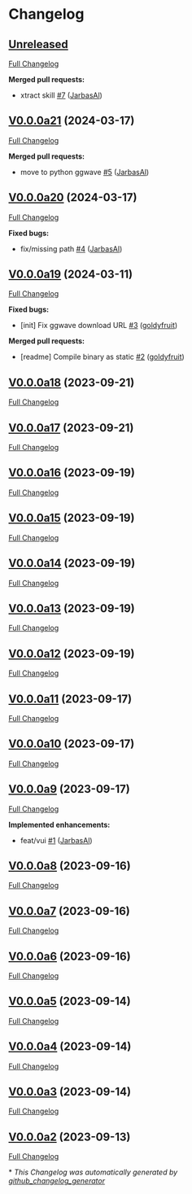 # Changelog

## [Unreleased](https://github.com/OpenVoiceOS/ovos-audio-transformer-plugin-ggwave/tree/HEAD)

[Full Changelog](https://github.com/OpenVoiceOS/ovos-audio-transformer-plugin-ggwave/compare/V0.0.0a21...HEAD)

**Merged pull requests:**

- xtract skill [\#7](https://github.com/OpenVoiceOS/ovos-audio-transformer-plugin-ggwave/pull/7) ([JarbasAl](https://github.com/JarbasAl))

## [V0.0.0a21](https://github.com/OpenVoiceOS/ovos-audio-transformer-plugin-ggwave/tree/V0.0.0a21) (2024-03-17)

[Full Changelog](https://github.com/OpenVoiceOS/ovos-audio-transformer-plugin-ggwave/compare/V0.0.0a20...V0.0.0a21)

**Merged pull requests:**

- move to python ggwave [\#5](https://github.com/OpenVoiceOS/ovos-audio-transformer-plugin-ggwave/pull/5) ([JarbasAl](https://github.com/JarbasAl))

## [V0.0.0a20](https://github.com/OpenVoiceOS/ovos-audio-transformer-plugin-ggwave/tree/V0.0.0a20) (2024-03-17)

[Full Changelog](https://github.com/OpenVoiceOS/ovos-audio-transformer-plugin-ggwave/compare/V0.0.0a19...V0.0.0a20)

**Fixed bugs:**

- fix/missing path [\#4](https://github.com/OpenVoiceOS/ovos-audio-transformer-plugin-ggwave/pull/4) ([JarbasAl](https://github.com/JarbasAl))

## [V0.0.0a19](https://github.com/OpenVoiceOS/ovos-audio-transformer-plugin-ggwave/tree/V0.0.0a19) (2024-03-11)

[Full Changelog](https://github.com/OpenVoiceOS/ovos-audio-transformer-plugin-ggwave/compare/V0.0.0a18...V0.0.0a19)

**Fixed bugs:**

- \[init\] Fix ggwave download URL [\#3](https://github.com/OpenVoiceOS/ovos-audio-transformer-plugin-ggwave/pull/3) ([goldyfruit](https://github.com/goldyfruit))

**Merged pull requests:**

- \[readme\] Compile binary as static [\#2](https://github.com/OpenVoiceOS/ovos-audio-transformer-plugin-ggwave/pull/2) ([goldyfruit](https://github.com/goldyfruit))

## [V0.0.0a18](https://github.com/OpenVoiceOS/ovos-audio-transformer-plugin-ggwave/tree/V0.0.0a18) (2023-09-21)

[Full Changelog](https://github.com/OpenVoiceOS/ovos-audio-transformer-plugin-ggwave/compare/V0.0.0a17...V0.0.0a18)

## [V0.0.0a17](https://github.com/OpenVoiceOS/ovos-audio-transformer-plugin-ggwave/tree/V0.0.0a17) (2023-09-21)

[Full Changelog](https://github.com/OpenVoiceOS/ovos-audio-transformer-plugin-ggwave/compare/V0.0.0a16...V0.0.0a17)

## [V0.0.0a16](https://github.com/OpenVoiceOS/ovos-audio-transformer-plugin-ggwave/tree/V0.0.0a16) (2023-09-19)

[Full Changelog](https://github.com/OpenVoiceOS/ovos-audio-transformer-plugin-ggwave/compare/V0.0.0a15...V0.0.0a16)

## [V0.0.0a15](https://github.com/OpenVoiceOS/ovos-audio-transformer-plugin-ggwave/tree/V0.0.0a15) (2023-09-19)

[Full Changelog](https://github.com/OpenVoiceOS/ovos-audio-transformer-plugin-ggwave/compare/V0.0.0a14...V0.0.0a15)

## [V0.0.0a14](https://github.com/OpenVoiceOS/ovos-audio-transformer-plugin-ggwave/tree/V0.0.0a14) (2023-09-19)

[Full Changelog](https://github.com/OpenVoiceOS/ovos-audio-transformer-plugin-ggwave/compare/V0.0.0a13...V0.0.0a14)

## [V0.0.0a13](https://github.com/OpenVoiceOS/ovos-audio-transformer-plugin-ggwave/tree/V0.0.0a13) (2023-09-19)

[Full Changelog](https://github.com/OpenVoiceOS/ovos-audio-transformer-plugin-ggwave/compare/V0.0.0a12...V0.0.0a13)

## [V0.0.0a12](https://github.com/OpenVoiceOS/ovos-audio-transformer-plugin-ggwave/tree/V0.0.0a12) (2023-09-19)

[Full Changelog](https://github.com/OpenVoiceOS/ovos-audio-transformer-plugin-ggwave/compare/V0.0.0a11...V0.0.0a12)

## [V0.0.0a11](https://github.com/OpenVoiceOS/ovos-audio-transformer-plugin-ggwave/tree/V0.0.0a11) (2023-09-17)

[Full Changelog](https://github.com/OpenVoiceOS/ovos-audio-transformer-plugin-ggwave/compare/V0.0.0a10...V0.0.0a11)

## [V0.0.0a10](https://github.com/OpenVoiceOS/ovos-audio-transformer-plugin-ggwave/tree/V0.0.0a10) (2023-09-17)

[Full Changelog](https://github.com/OpenVoiceOS/ovos-audio-transformer-plugin-ggwave/compare/V0.0.0a9...V0.0.0a10)

## [V0.0.0a9](https://github.com/OpenVoiceOS/ovos-audio-transformer-plugin-ggwave/tree/V0.0.0a9) (2023-09-17)

[Full Changelog](https://github.com/OpenVoiceOS/ovos-audio-transformer-plugin-ggwave/compare/V0.0.0a8...V0.0.0a9)

**Implemented enhancements:**

- feat/vui [\#1](https://github.com/OpenVoiceOS/ovos-audio-transformer-plugin-ggwave/pull/1) ([JarbasAl](https://github.com/JarbasAl))

## [V0.0.0a8](https://github.com/OpenVoiceOS/ovos-audio-transformer-plugin-ggwave/tree/V0.0.0a8) (2023-09-16)

[Full Changelog](https://github.com/OpenVoiceOS/ovos-audio-transformer-plugin-ggwave/compare/V0.0.0a7...V0.0.0a8)

## [V0.0.0a7](https://github.com/OpenVoiceOS/ovos-audio-transformer-plugin-ggwave/tree/V0.0.0a7) (2023-09-16)

[Full Changelog](https://github.com/OpenVoiceOS/ovos-audio-transformer-plugin-ggwave/compare/V0.0.0a6...V0.0.0a7)

## [V0.0.0a6](https://github.com/OpenVoiceOS/ovos-audio-transformer-plugin-ggwave/tree/V0.0.0a6) (2023-09-16)

[Full Changelog](https://github.com/OpenVoiceOS/ovos-audio-transformer-plugin-ggwave/compare/V0.0.0a5...V0.0.0a6)

## [V0.0.0a5](https://github.com/OpenVoiceOS/ovos-audio-transformer-plugin-ggwave/tree/V0.0.0a5) (2023-09-14)

[Full Changelog](https://github.com/OpenVoiceOS/ovos-audio-transformer-plugin-ggwave/compare/V0.0.0a4...V0.0.0a5)

## [V0.0.0a4](https://github.com/OpenVoiceOS/ovos-audio-transformer-plugin-ggwave/tree/V0.0.0a4) (2023-09-14)

[Full Changelog](https://github.com/OpenVoiceOS/ovos-audio-transformer-plugin-ggwave/compare/V0.0.0a3...V0.0.0a4)

## [V0.0.0a3](https://github.com/OpenVoiceOS/ovos-audio-transformer-plugin-ggwave/tree/V0.0.0a3) (2023-09-14)

[Full Changelog](https://github.com/OpenVoiceOS/ovos-audio-transformer-plugin-ggwave/compare/V0.0.0a2...V0.0.0a3)

## [V0.0.0a2](https://github.com/OpenVoiceOS/ovos-audio-transformer-plugin-ggwave/tree/V0.0.0a2) (2023-09-13)

[Full Changelog](https://github.com/OpenVoiceOS/ovos-audio-transformer-plugin-ggwave/compare/aedf9aba9d9f8f69d46648e2c72f60a93a9befdd...V0.0.0a2)



\* *This Changelog was automatically generated by [github_changelog_generator](https://github.com/github-changelog-generator/github-changelog-generator)*
